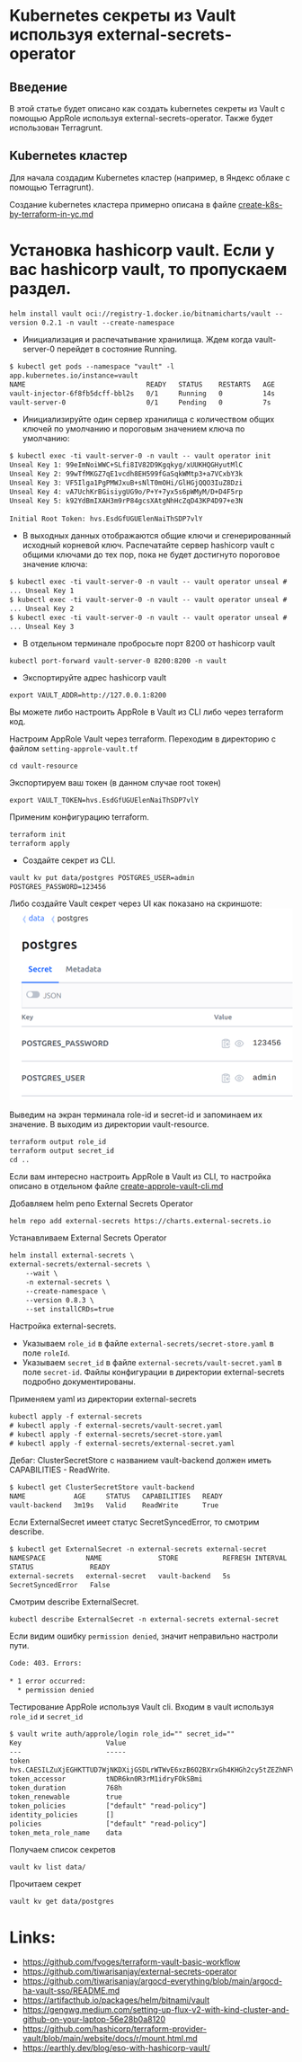 # Kubernetes секреты из Vault используя external-secrets-operator

## Введение
В этой статье будет описано как создать kubernetes секреты из Vault с помощью AppRole используя 
external-secrets-operator. Также будет использован Terragrunt.

## Kubernetes кластер
Для начала создадим Kubernetes кластер (например, в Яндекс облаке с помощью Terragrunt).

Создание kubernetes кластера примерно описана в файле [create-k8s-by-terraform-in-yc.md](terragrunt-k8s/create-k8s-by-terraform-in-yc.md)

# Установка hashicorp vault. Если у вас hashicorp vault, то пропускаем раздел.
```shell
helm install vault oci://registry-1.docker.io/bitnamicharts/vault --version 0.2.1 -n vault --create-namespace
```

- Инициализация и распечатывание хранилища. Ждем когда vault-server-0 перейдет в состояние Running.
```shell
$ kubectl get pods --namespace "vault" -l app.kubernetes.io/instance=vault
NAME                              READY   STATUS    RESTARTS   AGE
vault-injector-6f8fb5dcff-bbl2s   0/1     Running   0          14s
vault-server-0                    0/1     Pending   0          7s
```

- Инициализируйте один сервер хранилища с количеством общих ключей по умолчанию и пороговым значением ключа по умолчанию:
```shell
$ kubectl exec -ti vault-server-0 -n vault -- vault operator init
Unseal Key 1: 99eImNoiWWC+SLfi8IV82D9Kgqkyg/xUUKHQGHyutMlC
Unseal Key 2: 99wTfMKGZ7qE1vcdh8EH599fGaSqkWMtp3+a7VCxbY3k
Unseal Key 3: VF5Ilga1PgPMWJxuB+sNlT0mOHi/GlHGjQQO3IuZ8Dzi
Unseal Key 4: vA7UchKrBGisiygUG9o/P+Y+7yx5s6pWMyM/D+D4F5rp
Unseal Key 5: k92YdBmIXAH3m9rP84gcsXAtgNhHcZqD43KP4D97+e3N

Initial Root Token: hvs.EsdGfUGUElenNaiThSDP7vlY
```

- В выходных данных отображаются общие ключи и сгенерированный исходный корневой ключ. Распечатайте сервер hashicorp vault с общими ключами до тех пор, пока не будет достигнуто пороговое значение ключа:
```shell
$ kubectl exec -ti vault-server-0 -n vault -- vault operator unseal # ... Unseal Key 1
$ kubectl exec -ti vault-server-0 -n vault -- vault operator unseal # ... Unseal Key 2
$ kubectl exec -ti vault-server-0 -n vault -- vault operator unseal # ... Unseal Key 3
```

- В отдельном терминале пробросьте порт 8200 от hashicorp vault
```shell 
kubectl port-forward vault-server-0 8200:8200 -n vault
```

- Экспортируйте адрес hashicorp vault
```shell
export VAULT_ADDR=http://127.0.0.1:8200
```

Вы можете либо настроить AppRole в Vault из CLI либо через terraform код.

Настроим AppRole Vault через terraform.
Переходим в директорию с файлом `setting-approle-vault.tf`
```shell
cd vault-resource
```

Экспортируем ваш токен (в данном случае root токен)
```shell
export VAULT_TOKEN=hvs.EsdGfUGUElenNaiThSDP7vlY
```

Применим конфигурацию terraform.
```shell
terraform init
terraform apply
```

- Создайте секрет из CLI.
```shell
vault kv put data/postgres POSTGRES_USER=admin POSTGRES_PASSWORD=123456
```

Либо создайте Vault секрет через UI как показано на скриншоте:
![Create-vault-secret-from-cli.png](vault-resource/Create-vault-secret-from-cli.png)

Выведим на экран терминала role-id и secret-id и запоминаем их значение.
B выходим из директории vault-resource.
```shell
terraform output role_id
terraform output secret_id
cd ..
```

Если вам интересно настроить AppRole в Vault из CLI, то настройка описано в отдельном файле 
[create-approle-vault-cli.md](vault-resource/create-approle-vault-cli.md)


Добавляем helm репо External Secrets Operator
```shell
helm repo add external-secrets https://charts.external-secrets.io
```

Устанавливаем External Secrets Operator
```shell
helm install external-secrets \
external-secrets/external-secrets \
    --wait \
    -n external-secrets \
    --create-namespace \
    --version 0.8.3 \
    --set installCRDs=true
```

Настройка external-secrets.
 - Указываем `role_id` в файле `external-secrets/secret-store.yaml` в поле `roleId`.
 - Указываем `secret_id` в файле `external-secrets/vault-secret.yaml` в поле `secret-id`.
Файлы конфигурации в директории external-secrets подробно документированы.


Применяем yaml из директории external-secrets
```shell
kubectl apply -f external-secrets
# kubectl apply -f external-secrets/vault-secret.yaml
# kubectl apply -f external-secrets/secret-store.yaml
# kubectl apply -f external-secrets/external-secret.yaml
```

Дебаг:
ClusterSecretStore c названием vault-backend должен иметь CAPABILITIES - ReadWrite.
```shell
$ kubectl get ClusterSecretStore vault-backend
NAME            AGE     STATUS   CAPABILITIES   READY
vault-backend   3m19s   Valid    ReadWrite      True
```

Если ExternalSecret имеет статус SecretSyncedError, то смотрим describe.
```shell
$ kubectl get ExternalSecret -n external-secrets external-secret
NAMESPACE          NAME              STORE           REFRESH INTERVAL   STATUS              READY
external-secrets   external-secret   vault-backend   5s                 SecretSyncedError   False
```

Смотрим describe ExternalSecret.
```shell
kubectl describe ExternalSecret -n external-secrets external-secret
```
Если видим ошибку `permission denied`, значит неправильно настроли пути.
```shell
Code: 403. Errors:

* 1 error occurred:
  * permission denied
```

Тестирование AppRole используя Vault cli.
Входим в vault используя `role_id` и `secret_id`
```shell
$ vault write auth/approle/login role_id="" secret_id=""
Key                     Value
---                     -----
token                   hvs.CAESILZuXjEGHKTTUD7WjNKDXijGSDLrWTWvE6xzB6O2BXrxGh4KHGh2cy5tZEZhNFVIODdhUktjRDViQVFaUmswc20
token_accessor          tNDR6kn0R3rM1idryFOkSBmi
token_duration          768h
token_renewable         true
token_policies          ["default" "read-policy"]
identity_policies       []
policies                ["default" "read-policy"]
token_meta_role_name    data
```

Получаем список секретов
```shell
vault kv list data/
```

Прочитаем секрет
```shell
vault kv get data/postgres
```

# Links:
 - https://github.com/fvoges/terraform-vault-basic-workflow
 - https://github.com/tiwarisanjay/external-secrets-operator
 - https://github.com/tiwarisanjay/argocd-everything/blob/main/argocd-ha-vault-sso/README.md
 - https://artifacthub.io/packages/helm/bitnami/vault
 - https://gengwg.medium.com/setting-up-flux-v2-with-kind-cluster-and-github-on-your-laptop-56e28b0a8120
 - https://github.com/hashicorp/terraform-provider-vault/blob/main/website/docs/r/mount.html.md
 - https://earthly.dev/blog/eso-with-hashicorp-vault/
